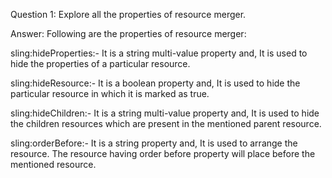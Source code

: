 Question 1: Explore all the properties of resource merger.

Answer: Following are the properties of resource merger:

sling:hideProperties:- It is a string multi-value property and, It is used to hide the properties of a particular resource.

sling:hideResource:- It is a boolean property and, It is used to hide the particular resource in which it is marked as true.

sling:hideChildren:- It is a string multi-value property and, It is used to hide the children resources which are present in the mentioned parent resource.

sling:orderBefore:- It is a string property and, It is used to arrange the resource. The resource having order before property will place before the mentioned resource.